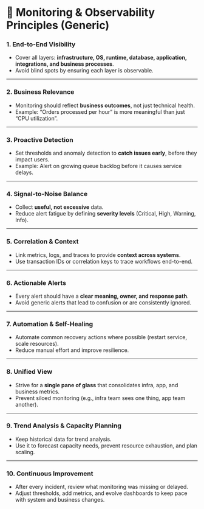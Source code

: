 # 📌 Monitoring & Observability Principles (Generic)

### 1. **End-to-End Visibility**

* Cover all layers: **infrastructure, OS, runtime, database, application, integrations, and business processes**.
* Avoid blind spots by ensuring each layer is observable.

---

### 2. **Business Relevance**

* Monitoring should reflect **business outcomes**, not just technical health.
* Example: “Orders processed per hour” is more meaningful than just “CPU utilization”.

---

### 3. **Proactive Detection**

* Set thresholds and anomaly detection to **catch issues early**, before they impact users.
* Example: Alert on growing queue backlog before it causes service delays.

---

### 4. **Signal-to-Noise Balance**

* Collect **useful, not excessive** data.
* Reduce alert fatigue by defining **severity levels** (Critical, High, Warning, Info).

---

### 5. **Correlation & Context**

* Link metrics, logs, and traces to provide **context across systems**.
* Use transaction IDs or correlation keys to trace workflows end-to-end.

---

### 6. **Actionable Alerts**

* Every alert should have a **clear meaning, owner, and response path**.
* Avoid generic alerts that lead to confusion or are consistently ignored.

---

### 7. **Automation & Self-Healing**

* Automate common recovery actions where possible (restart service, scale resources).
* Reduce manual effort and improve resilience.

---

### 8. **Unified View**

* Strive for a **single pane of glass** that consolidates infra, app, and business metrics.
* Prevent siloed monitoring (e.g., infra team sees one thing, app team another).

---

### 9. **Trend Analysis & Capacity Planning**

* Keep historical data for trend analysis.
* Use it to forecast capacity needs, prevent resource exhaustion, and plan scaling.

---

### 10. **Continuous Improvement**

* After every incident, review what monitoring was missing or delayed.
* Adjust thresholds, add metrics, and evolve dashboards to keep pace with system and business changes.
